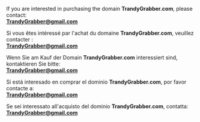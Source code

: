 
If you are interested in purchasing the domain **TrandyGrabber.com**, please contact:  
**TrandyGrabber@gmail.com**

Si vous êtes intéressé par l'achat du domaine **TrandyGrabber.com**, veuillez contacter :  
**TrandyGrabber@gmail.com**


Wenn Sie am Kauf der Domain **TrandyGrabber.com** interessiert sind, kontaktieren Sie bitte:  
**TrandyGrabber@gmail.com**


Si está interesado en comprar el dominio **TrandyGrabber.com**, por favor contacte a:  
**TrandyGrabber@gmail.com**


Se sei interessato all'acquisto del dominio **TrandyGrabber.com**, contatta:  
**TrandyGrabber@gmail.com**
